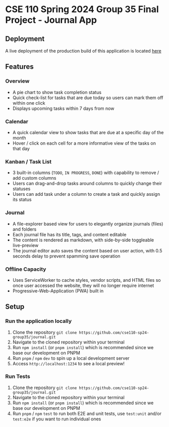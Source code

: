 # CSE 110 Spring 2024 Group 35 Final Project - Journal App

## Deployment
A live deployment of the production build of this application is located [here](https://cse110-sp24-group35.github.io/journal/)

## Features

### Overview
* A pie chart to show task completion status
* Quick check-list for tasks that are due today so users can mark them off within one click
* Displays upcoming tasks within 7 days from now

### Calendar
* A quick calendar view to show tasks that are due at a specific day of the month
* Hover / click on each cell for a more informative view of the tasks on that day

### Kanban / Task List
* 3 built-in columns (`TODO`, `IN PROGRESS`, `DONE`) with capability to remove / add custom columns
* Users can drag-and-drop tasks around columns to quickly change their statuses
* Users can add task under a column to create a task and quickly assign its status

### Journal
* A file-explorer based view for users to elegantly organize journals (files) and folders
* Each journal file has its title, tags, and content editable
* The content is rendered as markdown, with side-by-side toggleable live-preview
* The journal editor auto saves the content based on user action, with 0.5 seconds delay to prevent spamming save operation

### Offline Capacity
* Uses ServiceWorker to cache styles, vendor scripts, and HTML files so once user accessed the website, they will no longer require internet
* Progressive-Web-Application (PWA) built in

## Setup

### Run the application locally
1. Clone the repository `git clone https://github.com/cse110-sp24-group35/journal.git`
2. Navigate to the cloned repository within your terminal
3. Run `npm install` (or `pnpm install`) which is recommended since we base our development on PNPM
4. Run `pnpm` / `npm` `dev` to spin up a local development server
5. Access `http://localhost:1234` to see a local preview!

### Run Tests
1. Clone the repository `git clone https://github.com/cse110-sp24-group35/journal.git`
2. Navigate to the cloned repository within your terminal
3. Run `npm install` (or `pnpm install`) which is recommended since we base our development on PNPM
4. Run `pnpm` / `npm` `test` to run both E2E and unit tests, use `test:unit` and/or `test:e2e` if you want to run individual ones

